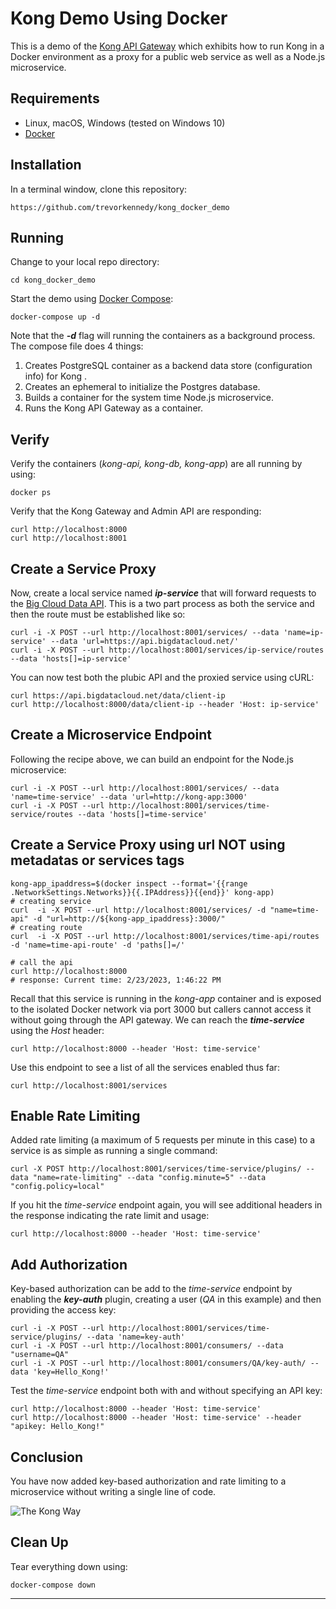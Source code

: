 # Kong Demo Using Docker
This is a demo of the [Kong API Gateway](https://konghq.com/) which exhibits how to run Kong in a Docker environment as a proxy for a public web service as well as a Node.js microservice.

## Requirements
  - Linux, macOS, Windows (tested on Windows 10)
  - [Docker](https://www.docker.com)

## Installation
In a terminal window, clone this repository:

```
https://github.com/trevorkennedy/kong_docker_demo
```

## Running

Change to your local repo directory:

```
cd kong_docker_demo
```

Start the demo using [Docker Compose](https://docs.docker.com/compose/):

```
docker-compose up -d  
```

Note that the ***-d*** flag will running the containers as a background process.  The compose file does 4 things: 

1.  Creates PostgreSQL container as a backend data store (configuration info) for Kong .
2.  Creates an ephemeral to initialize the Postgres database.
3.  Builds a container for the system time Node.js microservice.
4.  Runs the Kong API Gateway as a container.

## Verify

Verify the containers (*kong-api, kong-db, kong-app*) are all running by using:

```
docker ps
```

Verify that the Kong Gateway and Admin API are responding:

```
curl http://localhost:8000
curl http://localhost:8001
```

## Create a Service Proxy

Now, create a local service named ***ip-service*** that will forward requests to the [Big Cloud Data API](https://www.bigdatacloud.com/). This is a two part process as both the service  and then the route must be established like so:

```
curl -i -X POST --url http://localhost:8001/services/ --data 'name=ip-service' --data 'url=https://api.bigdatacloud.net/'
curl -i -X POST --url http://localhost:8001/services/ip-service/routes --data 'hosts[]=ip-service'
```

You can now test both the plubic API and the proxied service using cURL:
```
curl https://api.bigdatacloud.net/data/client-ip
curl http://localhost:8000/data/client-ip --header 'Host: ip-service'
```

## Create a Microservice Endpoint

Following the recipe above, we can build an endpoint for the Node.js microservice:

```
curl -i -X POST --url http://localhost:8001/services/ --data 'name=time-service' --data 'url=http://kong-app:3000'
curl -i -X POST --url http://localhost:8001/services/time-service/routes --data 'hosts[]=time-service'
```

## Create a Service Proxy using url NOT using metadatas or services tags

```shell
kong-app_ipaddress=$(docker inspect --format='{{range .NetworkSettings.Networks}}{{.IPAddress}}{{end}}' kong-app)
# creating service
curl  -i -X POST --url http://localhost:8001/services/ -d "name=time-api" -d "url=http://${kong-app_ipaddress}:3000/"
# creating route
curl  -i -X POST --url http://localhost:8001/services/time-api/routes -d 'name=time-api-route' -d 'paths[]=/'

# call the api 
curl http://localhost:8000
# response: Current time: 2/23/2023, 1:46:22 PM
```

Recall that this service is running in the *kong-app* container and is exposed to the isolated Docker network via port 3000 but callers cannot access it without going through the API gateway. We can reach the ***time-service*** using the *Host* header:

```
curl http://localhost:8000 --header 'Host: time-service'
```

Use this endpoint to see a list of all the services enabled thus far:

```
curl http://localhost:8001/services
```

## Enable Rate Limiting

Added rate limiting (a maximum of 5 requests per minute in this case) to a service is as simple as running a single command:

```
curl -X POST http://localhost:8001/services/time-service/plugins/ --data "name=rate-limiting" --data "config.minute=5" --data "config.policy=local"
```

If you hit the *time-service* endpoint again, you will see additional headers in the response indicating the rate limit and usage:

```
curl http://localhost:8000 --header 'Host: time-service'
```

## Add Authorization

Key-based authorization can be add to the *time-service* endpoint by enabling the ***key-auth*** plugin, creating a user (*QA* in this example) and then providing the access key:

```
curl -i -X POST --url http://localhost:8001/services/time-service/plugins/ --data 'name=key-auth'
curl -i -X POST --url http://localhost:8001/consumers/ --data "username=QA"
curl -i -X POST --url http://localhost:8001/consumers/QA/key-auth/ --data 'key=Hello_Kong!'
```

Test the *time-service* endpoint both with and without specifying an API key:

```
curl http://localhost:8000 --header 'Host: time-service'
curl http://localhost:8000 --header 'Host: time-service' --header "apikey: Hello_Kong!"
```

## Conclusion

You have now added key-based authorization and rate limiting to a microservice without writing a single line of code.

![The Kong Way](Kong%20Way.png)

## Clean Up

Tear everything down using:

```
docker-compose down
```

***
